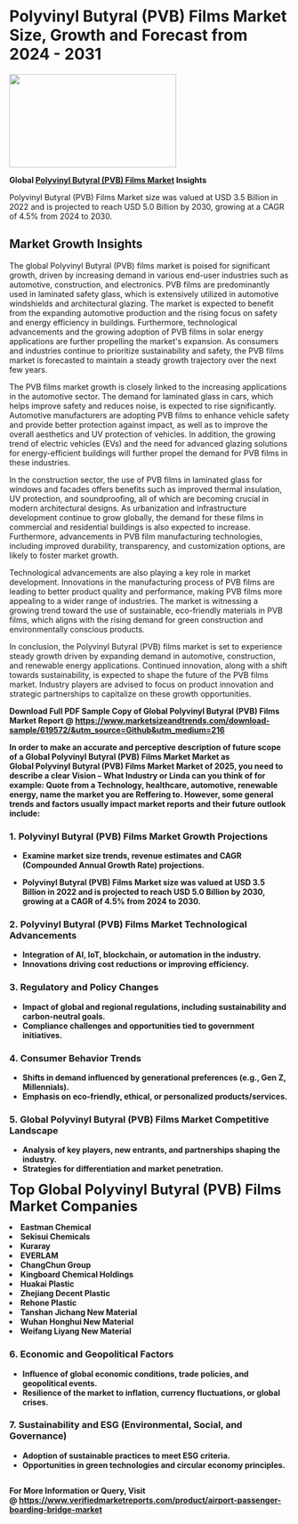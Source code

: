 <H1>Polyvinyl Butyral (PVB) Films Market Size, Growth and Forecast from 2024 - 2031</H1><img class="aligncenter size-medium wp-image-584254" src="https://thirdeyenews.in/wp-content/uploads/2024/09/Global-Market-Research-300x168.jpeg" alt="" width="300" height="168" /><p><strong>Global&nbsp;<a href="https://www.marketsizeandtrends.com/download-sample/619572/&amp;utm_source=Github&utm_medium=216">Polyvinyl Butyral (PVB) Films Market</a> Insights</strong></p><p>Polyvinyl Butyral (PVB) Films Market size was valued at USD 3.5 Billion in 2022 and is projected to reach USD 5.0 Billion by 2030, growing at a CAGR of 4.5% from 2024 to 2030.</p><p><h2>Market Growth Insights</h2> <p>The global Polyvinyl Butyral (PVB) films market is poised for significant growth, driven by increasing demand in various end-user industries such as automotive, construction, and electronics. PVB films are predominantly used in laminated safety glass, which is extensively utilized in automotive windshields and architectural glazing. The market is expected to benefit from the expanding automotive production and the rising focus on safety and energy efficiency in buildings. Furthermore, technological advancements and the growing adoption of PVB films in solar energy applications are further propelling the market's expansion. As consumers and industries continue to prioritize sustainability and safety, the PVB films market is forecasted to maintain a steady growth trajectory over the next few years.</p> <p><strong></strong></p> <p>The PVB films market growth is closely linked to the increasing applications in the automotive sector. The demand for laminated glass in cars, which helps improve safety and reduces noise, is expected to rise significantly. Automotive manufacturers are adopting PVB films to enhance vehicle safety and provide better protection against impact, as well as to improve the overall aesthetics and UV protection of vehicles. In addition, the growing trend of electric vehicles (EVs) and the need for advanced glazing solutions for energy-efficient buildings will further propel the demand for PVB films in these industries.</p> <p>In the construction sector, the use of PVB films in laminated glass for windows and facades offers benefits such as improved thermal insulation, UV protection, and soundproofing, all of which are becoming crucial in modern architectural designs. As urbanization and infrastructure development continue to grow globally, the demand for these films in commercial and residential buildings is also expected to increase. Furthermore, advancements in PVB film manufacturing technologies, including improved durability, transparency, and customization options, are likely to foster market growth.</p> <p>Technological advancements are also playing a key role in market development. Innovations in the manufacturing process of PVB films are leading to better product quality and performance, making PVB films more appealing to a wider range of industries. The market is witnessing a growing trend toward the use of sustainable, eco-friendly materials in PVB films, which aligns with the rising demand for green construction and environmentally conscious products.</p> <p>In conclusion, the Polyvinyl Butyral (PVB) films market is set to experience steady growth driven by expanding demand in automotive, construction, and renewable energy applications. Continued innovation, along with a shift towards sustainability, is expected to shape the future of the PVB films market. Industry players are advised to focus on product innovation and strategic partnerships to capitalize on these growth opportunities.</p> <p><strong></p><p><span class=""><strong>Download Full PDF Sample Copy of Global Polyvinyl Butyral (PVB) Films Market Report</strong> @ <a href="https://www.marketsizeandtrends.com/download-sample/619572/&amp;utm_source=Github&utm_medium=216" target="_blank">https://www.marketsizeandtrends.com/download-sample/619572/&amp;utm_source=Github&utm_medium=216</a></span></p><p>In order to make an accurate and perceptive description of future scope of a Global&nbsp;Polyvinyl Butyral (PVB) Films Market Market as Global&nbsp;Polyvinyl Butyral (PVB) Films Market Market of 2025, you need to describe a clear Vision &ndash; What Industry or Linda can you think of for example: Quote from a Technology, healthcare, automotive, renewable energy, name the market you are Reffering to. However, some general trends and factors usually impact market reports and their future outlook include:</p><h3>1.&nbsp;<strong>Polyvinyl Butyral (PVB) Films Market Growth Projections</strong></h3><ul><li>Examine market size trends, revenue estimates and CAGR (Compounded Annual Growth Rate) projections.</li><li><p>Polyvinyl Butyral (PVB) Films Market size was valued at USD 3.5 Billion in 2022 and is projected to reach USD 5.0 Billion by 2030, growing at a CAGR of 4.5% from 2024 to 2030.</p></li></ul><h3>2.&nbsp;<strong>Polyvinyl Butyral (PVB) Films Market Technological Advancements</strong></h3><ul><li>Integration of AI, IoT, blockchain, or automation in the industry.</li><li>Innovations driving cost reductions or improving efficiency.</li></ul><h3>3.&nbsp;<strong>Regulatory and Policy Changes</strong></h3><ul><li>Impact of global and regional regulations, including sustainability and carbon-neutral goals.</li><li>Compliance challenges and opportunities tied to government initiatives.</li></ul><h3>4.&nbsp;<strong>Consumer Behavior Trends</strong></h3><ul><li>Shifts in demand influenced by generational preferences (e.g., Gen Z, Millennials).</li><li>Emphasis on eco-friendly, ethical, or personalized products/services.</li></ul><h3>5.&nbsp;<strong>Global Polyvinyl Butyral (PVB) Films Market Competitive Landscape</strong></h3><ul><li>Analysis of key players, new entrants, and partnerships shaping the industry.</li><li>Strategies for differentiation and market penetration.</li></ul><p data-pm-slice="1 1 []"><span style="color: inherit; font-family: inherit; font-size: 25px;">Top Global Polyvinyl Butyral (PVB) Films Market Companies</span></p><div class="" data-test-id=""><p><li>Eastman Chemical</li><li> Sekisui Chemicals</li><li> Kuraray</li><li> EVERLAM</li><li> ChangChun Group</li><li> Kingboard Chemical Holdings</li><li> Huakai Plastic</li><li> Zhejiang Decent Plastic</li><li> Rehone Plastic</li><li> Tanshan Jichang New Material</li><li> Wuhan Honghui New Material</li><li> Weifang Liyang New Material</li></p></div><h3>6.&nbsp;<strong>Economic and Geopolitical Factors</strong></h3><ul><li>Influence of global economic conditions, trade policies, and geopolitical events.</li><li>Resilience of the market to inflation, currency fluctuations, or global crises.</li></ul><h3>7.&nbsp;<strong>Sustainability and ESG (Environmental, Social, and Governance)</strong></h3><ul><li>Adoption of sustainable practices to meet ESG criteria.</li><li>Opportunities in green technologies and circular economy principles.</li></ul><h2><strong style="font-size: 14px;">For More Information or Query, Visit @&nbsp;</strong><a style="background-color: #ffffff; font-size: 14px;" href="https://www.marketsizeandtrends.com/report/polyvinyl-butyral-pvb-films-market/" target="_blank">https://www.verifiedmarketreports.com/product/airport-passenger-boarding-bridge-market</a></h2>
